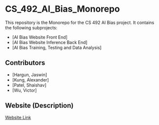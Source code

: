 # CS_492_AI_Bias_Monorepo

This repository is the Monorepo for the CS 492 AI Bias project. It contains the following subprojects:

- [AI Bias Website Front End]
- [AI Bias Website Inference Back End]
- [AI Bias Training, Testing and Data Analysis]

## Contributors

- [Hargun, Jaswin]
- [Kung, Alexander]
- [Patel, Shaishav]
- [Wu, Victor]

## Website (Description)

[Website Link](https://cs492-project-woad.vercel.app/)
